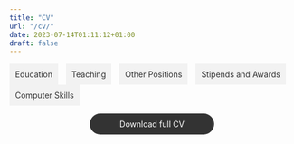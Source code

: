 ```yaml
---
title: "CV"
url: "/cv/"
date: 2023-07-14T01:11:12+01:00
draft: false
---
```


<script src="https://code.jquery.com/jquery-3.6.0.min.js"></script>
<script>
$(document).ready(function() {
  $(".tab_content").hide();
  $(".tabs li:first").addClass("active").show();
  $(".tab_content:first").show();

  $(".tabs li").click(function() {
    $(".tabs li").removeClass("active");
    $(this).addClass("active");
    $(".tab_content").hide();

    var activeTab = $(this).find("a").attr("href");
    $(activeTab).fadeIn();
    return false;
  });
});
</script>

<style>
.tabs {
  list-style-type: none;
  margin: 0;
  padding: 0;
}

.tabs li {
  display: inline-block;
  margin-right: 10px;
}

.tabs li a {
  display: block;
  padding: 10px;
  background-color: #f2f2f2;
  color: #333;
  text-decoration: none;
}

.tabs li a:hover {
  background-color: #ccc;
}

.tab_content {
  display: none;
  padding: 20px;
  background-color: #f2f2f2;
}
</style>

<ul class="tabs">
  <li class="active"><a href="#education">Education</a></li>
  <li><a href="#teaching">Teaching</a></li>
  <li><a href="#other_positions">Other Positions</a></li>
  <li><a href="#stipends_awards">Stipends and Awards</a></li>
  <li><a href="#computer_skills">Computer Skills</a></li>
</ul>

<div class="tab_container">
  <div id="education" class="tab_content">
    <div class="education-item">
      <div class="education-header">
        <img src="https://upload.wikimedia.org/wikipedia/commons/thumb/4/47/RS9327_LBS_Standard_Logo_RGB_AW-hpr.jpg/1920px-RS9327_LBS_Standard_Logo_RGB_AW-hpr.jpg" alt="London Business School Logo" width="100px">
        <div>
          <h3>London Business School</h3>
          <p>PhD in Economics</p>
          <p>2022 ‑ Current</p>
        </div>
      </div>
      <p>2nd year PhD student in the Economics department</p>
      <p>Supervisor: Paolo Surico</p>
      <p>Research interests: Inequality, Heterogeneity in Macroeconomics, Financial Macroeconomics, Climate Policy</p>
    </div>

  <div class="education-item">
    <div class="education-header">
      <img src="https://upload.wikimedia.org/wikipedia/commons/thumb/5/51/LSE_Logo.svg/638px-LSE_Logo.svg.png" alt="London Business School Logo" width="100px">
      <div>
        <h3>London School of Economics and Political Science</h3>
        <p>MSc in Economics</p>
        <p>2019 ‑ 2020</p>
      </div>
    </div>
    <p>AAA</p>
  </div> 
  
  <div class="education-item">
    <div class="education-header">
      <img src="https://upload.wikimedia.org/wikipedia/commons/thumb/5/51/LSE_Logo.svg/638px-LSE_Logo.svg.png" alt="London Business School Logo" width="100px">
      <div>
        <h3>London School of Economics and Political Science</h3>
        <p>BSc in Economics</p>
        <p>2016 ‑ 2019</p>
      </div>
    </div>
    <p>AAA</p>
  </div> 

</div>
</div>

<style>

@import url('https://fonts.googleapis.com/css2?family=Source+Sans+3&display=swap');

.education-item {
  margin-bottom: 20px;
  padding: 20px;
  border: 1px solid #ccc;
  border-radius: 5px;
  font-family: 'Source Sans 3', sans-serif;
}

.education-header {
  display: flex;
  align-items: center;
}

.education-header img {
  margin-right: 20px;
}

.education-item h3 {
  font-size: 15px;
  font-weight: bold;
  margin-top: 0;
  margin-bottom: 0;
}

.education-item p {
  margin-bottom: 5px;
}
</style>


<div id="teaching" class="tab_content">
    ## London Business School - Teaching assistant for P233 Macroeconomics II (PhD)
    
    - Advanced course in macroeconomics for PhD students, instructed by Paolo Surico
</div>

<div id="other_positions" class="tab_content">
    ## PA Consulting London - Economist (2021 ‑ 2022)

    ## London Business School - Research Assistant to Hélène Rey and Vania Stavrakeva (2020 ‑ 2021)

    ## Volunteering - Various: 

    - Career Ready, Mentor
    - Citizens Advice Basingstoke, Gateway Assessor
    - Action Tutoring, Maths Tutor
</div>

<div id="stipends_awards" class="tab_content">
    ## London Business School - PhD stipend (2022 - 2027)
</div>

<div id="computer_skills" class="tab_content">
    Programming: MATLAB, Python, R, Stata
    Miscellaneous: LATEX, Microsoft Office, Git., Bloomberg, Refinitiv Eikon
</div>

<style>
.download-button {
  display: block;
  width: 200px;
  margin: 0 auto;
  text-align: center;
  padding: 10px;
  border-radius: 20px;
  background-color: #333;
  color: #fff;
  text-decoration: none;
}

.download-button:hover {
  background-color: #555;
}
</style>

<a href="https://github.com/willhotten/blob/master/hugo-main/pdfs/CV%20Will%20Hotten.pdf" class="download-button">Download full CV</a>